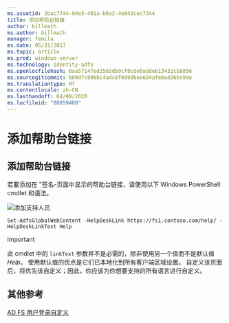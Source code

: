 ```yaml
---
ms.assetid: 2bac7744-9de3-491a-b0a2-4e843cec7344
title: 添加帮助台链接
author: billmath
ms.author: billmath
manager: femila
ms.date: 05/31/2017
ms.topic: article
ms.prod: windows-server
ms.technology: identity-adfs
ms.openlocfilehash: 0aa57147ed2565db9cf8cde0addeb13432cb8856
ms.sourcegitcommit: b00d7c8968c4adc8f699dbee694afe6ed36bc9de
ms.translationtype: MT
ms.contentlocale: zh-CN
ms.lasthandoff: 04/08/2020
ms.locfileid: "80859400"
---
```

# <a name="add-help-desk-link"></a>添加帮助台链接 


## <a name="to-add-a-help-desk-link"></a>添加帮助台链接  
若要添加在 "签名\-页面中显示的帮助台链接，请使用以下 Windows PowerShell cmdlet 和语法。  

![添加支持人员](media/AD-FS-user-sign-in-customization/ADFS_Blue_Custom2.png)
  

`Set-AdfsGlobalWebContent -HelpDeskLink https://fs1.contoso.com/help/ -HelpDeskLinkText Help`  
 
  
> [!IMPORTANT]  
> 此 cmdlet 中的 `linkText` 参数并不是必需的，除非使用另一个值而不是默认值 *Help*。 使用默认值的优点是它们已本地化到所有客户端区域设置。 自定义该页面后，将优先该自定义；因此，你应该为你想要支持的所有语言进行自定义。  


## <a name="additional-references"></a>其他参考 
[AD FS 用户登录自定义](AD-FS-user-sign-in-customization.md)  

